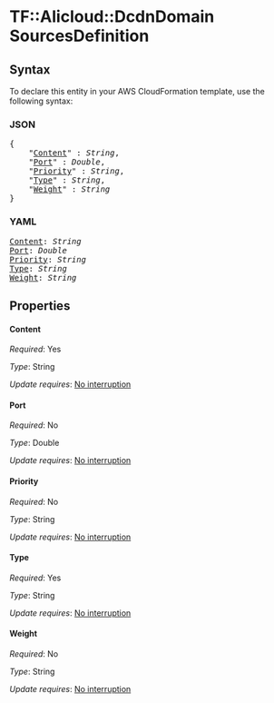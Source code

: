 # TF::Alicloud::DcdnDomain SourcesDefinition

## Syntax

To declare this entity in your AWS CloudFormation template, use the following syntax:

### JSON

<pre>
{
    "<a href="#content" title="Content">Content</a>" : <i>String</i>,
    "<a href="#port" title="Port">Port</a>" : <i>Double</i>,
    "<a href="#priority" title="Priority">Priority</a>" : <i>String</i>,
    "<a href="#type" title="Type">Type</a>" : <i>String</i>,
    "<a href="#weight" title="Weight">Weight</a>" : <i>String</i>
}
</pre>

### YAML

<pre>
<a href="#content" title="Content">Content</a>: <i>String</i>
<a href="#port" title="Port">Port</a>: <i>Double</i>
<a href="#priority" title="Priority">Priority</a>: <i>String</i>
<a href="#type" title="Type">Type</a>: <i>String</i>
<a href="#weight" title="Weight">Weight</a>: <i>String</i>
</pre>

## Properties

#### Content

_Required_: Yes

_Type_: String

_Update requires_: [No interruption](https://docs.aws.amazon.com/AWSCloudFormation/latest/UserGuide/using-cfn-updating-stacks-update-behaviors.html#update-no-interrupt)

#### Port

_Required_: No

_Type_: Double

_Update requires_: [No interruption](https://docs.aws.amazon.com/AWSCloudFormation/latest/UserGuide/using-cfn-updating-stacks-update-behaviors.html#update-no-interrupt)

#### Priority

_Required_: No

_Type_: String

_Update requires_: [No interruption](https://docs.aws.amazon.com/AWSCloudFormation/latest/UserGuide/using-cfn-updating-stacks-update-behaviors.html#update-no-interrupt)

#### Type

_Required_: Yes

_Type_: String

_Update requires_: [No interruption](https://docs.aws.amazon.com/AWSCloudFormation/latest/UserGuide/using-cfn-updating-stacks-update-behaviors.html#update-no-interrupt)

#### Weight

_Required_: No

_Type_: String

_Update requires_: [No interruption](https://docs.aws.amazon.com/AWSCloudFormation/latest/UserGuide/using-cfn-updating-stacks-update-behaviors.html#update-no-interrupt)

